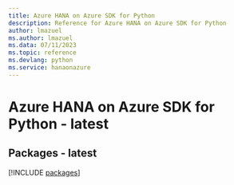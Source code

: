 ```yaml
---
title: Azure HANA on Azure SDK for Python
description: Reference for Azure HANA on Azure SDK for Python
author: lmazuel
ms.author: lmazuel
ms.data: 07/11/2023
ms.topic: reference
ms.devlang: python
ms.service: hanaonazure
---
```

# Azure HANA on Azure SDK for Python - latest
## Packages - latest
[!INCLUDE [packages](hana-on-azure-index.md)]